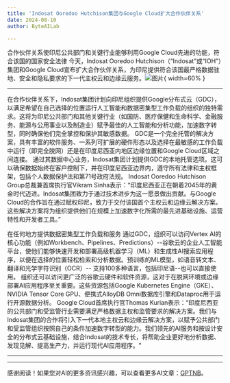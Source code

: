 ```yaml
---
title: 'Indosat Ooredoo Hutchison集团与Google Cloud扩大合作伙伴关系'
date: 2024-08-10
author: ByteAILab

---
```


合作伙伴关系使印尼公共部门和关键行业能够利用Google Cloud先进的功能，符合该国的国家安全法律
今天，Indosat Ooredoo Hutchison（“Indosat”或“IOH”）集团和Google Cloud宣布扩大合作伙伴关系，为印尼提供符合该国最严格数据驻地、安全和隐私要求的下一代主权云和边缘云服务。![图片](https://ai-techpark.com/wp-content/uploads/2024/08/Indosat-960x540.jpg){ width=60% }

---

在合作伙伴关系下，Indosat集团计划向印尼组织提供Google分布式云（GDC），以满足希望在自己选择的位置运行人工智能和数据密集型工作负载的组织的独特需求。这将为印尼公共部门和其他关键行业（如国防、医疗保健和生命科学、金融服务、能源与公用事业以及制造业）赋予最佳的人工智能和分析功能，加速数字转型，同时确保他们完全掌控和保护其敏感数据。
GDC是一个完全托管的解决方案，具有丰富的软件服务、一系列可扩展的硬件形态以及选择在最敏感的工作负载中运行（即完全脱网）还是在印度尼西亚内地区边缘位置和Google Cloud区域之间连接。
通过其数据中心业务，Indosat集团计划提供GDC的本地托管选项。这可以确保数据始终在客户控制下，并在印度尼西亚边界内，遵守所有法律和主权框架，包括个人数据保护法和第71号政府法规。
Indosat Ooredoo Hutchison Group总裁兼首席执行官Vikram Sinha表示：“印度尼西亚正在朝着2045年的黄金时代迈进。Indosat集团致力于通过技术进步为这一愿景做出贡献。与Google Cloud的合作旨在通过赋权印尼，致力于交付该国首个主权云和边缘云解决方案。这些解决方案将为组织提供他们在规模上加速数字化所需的最先进基础设施、运营特性和开发者工具。”

在任何地方提供数据密集型工作负载和服务
通过GDC，组织可以访问Vertex AI的核心功能（例如Workbench、Pipelines、Predictions）--谷歌云的企业人工智能平台，使他们能够快速开发和部署高级机器学习（ML）和生成性AI搜索应用程序，以便在选择的位置轻松检索和分析数据。预训练的ML模型，如语音转文本、翻译和光学字符识别（OCR）-- 支持100多种语言，包括印尼语--也可以直接使用。
组织还可以访问更广泛的谷歌云硬件和软件资源，这对于在脱网环境或边缘部署AI应用程序至关重要。这些资源包括Google Kubernetes Engine（GKE）、NVIDIA Tensor Core GPU、便携式AlloyDB Omni数据库引擎和Dataproc用于运行开源数据分析。
Google Cloud首席执行官Thomas Kurian表示：“印度尼西亚的公共部门和受监管行业需要满足严格数据主权和监管要求的解决方案。我们与Indosat集团的合作将引入下一代本地主权云和边缘云解决方案，以赋予公共部门和受监管组织按照自己的条件加速数字转型的能力。我们领先的AI服务和按设计安全的分布式云基础设施，结合Indosat的技术专长，将帮助企业更好地分析数据、发现见解、提高生产力，并运行现代AI应用程序。"

---
---
感谢阅读！如果您对AI的更多资讯感兴趣，可以查看更多AI文章：[GPTNB](https://gptnb.com)。